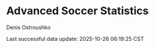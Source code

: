 # Advanced Soccer Statistics
Denis Ostroushko

<!-- gfm -->

Last successful data update: 2025-10-26 06:19:25 CST
